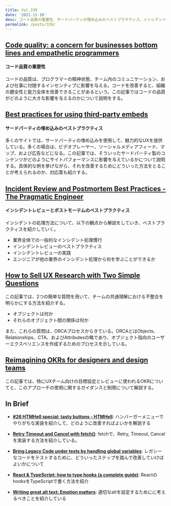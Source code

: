 ```yaml
---
title: Vol.339
date: '2021-11-10'
desc: コード品質の重要性、サードパーティの埋め込みのベストプラクティス、インシデントレビューとポストモーテムのベストプラクティス、ほか計10リンク
permalink: /posts/339/
---
```


## [Code quality: a concern for businesses bottom lines and empathetic programmers](https://stackoverflow.blog/2021/10/18/code-quality-a-concern-for-businesses-bottom-lines-and-empathetic-programmers/)
#### コード品質の重要性

コードの品質は、プログラマーの精神状態、チーム内のコミュニケーション、および仕事に付随するインセンティブに影響を与える。コードを改善すると、組織の健全性と能力全体を改善できることがあるという。この記事ではコードの品質がどのように大きな影響を与えるのかについて説明をする。


## [Best practices for using third-party embeds](https://web.dev/embed-best-practices/)
#### サードパーティの埋め込みのベストプラクティス

多くのサイトでは、サードパーティの埋め込みを使用して、魅力的なUXを提供している。多くの場合は、ビデオプレーヤー、ソーシャルメディアフィード、マップ、および広告などになる。この記事では、そういったサードパーティ製のコンテンツがどのようにサイトパフォーマンスに影響を与えているかについて説明する。具体的な例を挙げながら、それを改善するためにどういった方法をとることが考えられるのか、対応策も紹介する。


## [Incident Review and Postmortem Best Practices - The Pragmatic Engineer](https://blog.pragmaticengineer.com/postmortem-best-practices/)
#### インシデントレビューとポストモーテムのベストプラクティス

インシデントの処理方法について、以下の観点から解説をしていき、ベストプラクティスを紹介していく。

- 業界全体での一般的なインシデント処理慣行
- インシデントレビューのベストプラクティス
- インシデントレビューの実践
- エンジニアが他の業界のインシデント処理から何を学ぶことができるか

## [How to Sell UX Research with Two Simple Questions](https://alistapart.com/article/how-to-sell-ux-research/)

この記事では、2つの簡単な質問を用いて、チームの共通理解における不整合を明らかにする方法を紹介する。

- オブジェクトは何か
- それらのオブジェクト間の関係は何か

また、これらの質問は、ORCAプロセスからきている。ORCAとはObjects、Relationships、CTA、およびAttributesの略であり、オブジェクト指向のユーザーエクスペリエンスを作成するためのプロセスを示している。

## [Reimagining OKRs for designers and design teams](https://uxdesign.cc/reimagining-okrs-for-designers-and-design-teams-808662633322)

この記事では、特にUXチーム向けの目標設定とレビューに使われるOKRについてと、このアプローチの使用に関するガイダンスと制限について解説する。


## In Brief

- **[#26 HTMHell special: tasty buttons - HTMHell](https://www.htmhell.dev/26-tasty-buttons/)**: ハンバーガーメニューでやりがちな実装を紹介して、どのように改善すればよいかを解説する

- **[Retry Timeout and Cancel with fetch()](https://www.chrisarmstrong.dev/posts/retry-timeout-and-cancel-with-fetch)**: fetchで、Retry, Timeout, Cancelを実装する方法を紹介している。

- **[Bring Legacy Code under tests by handling global variables](https://understandlegacycode.com/blog/best-way-to-handle-global-variables)**: レガシーなコードをテストするために、どういったステップを踏んで改善していけばよいかについて

- **[React & TypeScript: how to type hooks (a complete guide)](https://devtrium.com/posts/react-typescript-how-to-type-hooks?ck_subscriber_id=1424938214)**: ReactのhooksをTypeScriptで書く方法を紹介

- **[Writing great alt text: Emotion matters](https://jakearchibald.com/2021/great-alt-text/)**: 適切なaltを設定するためにに考えるべきことを紹介している
